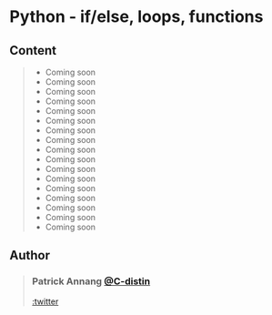# Python - if/else, loops, functions

## Content

> * Coming soon
> * Coming soon
> * Coming soon
> * Coming soon
> * Coming soon
> * Coming soon
> * Coming soon
> * Coming soon
> * Coming soon
> * Coming soon
> * Coming soon
> * Coming soon
> * Coming soon
> * Coming soon
> * Coming soon
> * Coming soon
> * Coming soon

## Author

> ### Patrick Annang [@C-distin](https://github.com/C-distin)
> [:twitter](https://twitter.com/ataa_nkpa1)